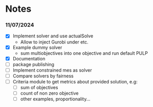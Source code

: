 # Notes

### 11/07/2024
- [x] Implement solver and use actualSolve
    - Allow to inject Gurobi under etc.
- [x] Example dummy solver
    - sum multiobjectives into one objective and run default PULP
- [x] Documentation
- [ ] package publishing
- [ ] Implement constrained mes as solver
- [ ] Compare solvers by fairness
- [ ] Criteria module to get metrics about provided solution, e.g:
    - [ ] sum of objectives
    - [ ] count of non zero objective
    - [ ] other examples, proportionality...
